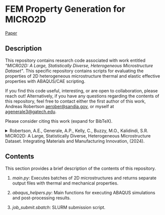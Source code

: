 # FEM Property Generation for MICRO2D

[Paper](https://link.springer.com/article/10.1007/s40192-023-00340-4)

## Description

This repository contains research code associated with work entitled *"MICRO2D: A Large, Statistically Diverse, Heterogeneous Microstructure Dataset"*. This specific repository contains scripts for evaluating the properties of 2D heterogeneous microstructure thermal and elastic effective properties with ABAQUS/CAE scripting.

If you find this code useful, interesting, or are open to collaboration, please reach out!
Alternatively, if you have any questions regarding the contents of this repository, feel free to contact either the first author of this work, Andreas Robertson [aerober@sandia.gov](aerober@sandia.gov), or myself at [agenerale3@gatech.edu](agenerale3@gatech.edu). 

Please consider citing this work (expand for BibTeX).

<details>
<summary>
Robertson, A.E., Generale, A.P., Kelly, C., Buzzy, M.O., Kalidindi, S.R. MICRO2D: A Large, Statistically Diverse, Heterogeneous Microstructure Dataset. Integrating Materials and Manufacturing Innovation, (2024).
</summary>

```bibtex
@article{robertson_micro2d_2024,
	title = {{MICRO2D}: {A} {Large}, {Statistically} {Diverse}, {Heterogeneous} {Microstructure} {Dataset}},
	volume = {13},
	issn = {2193-9772},
	shorttitle = {{MICRO2D}},
	url = {https://doi.org/10.1007/s40192-023-00340-4},
	doi = {10.1007/s40192-023-00340-4},
	abstract = {The availability of large, diverse datasets has enabled transformative advances in a wide variety of technical fields by unlocking data scientific and machine learning techniques. In Materials Informatics for Heterogeneous Microstructures capitalization on these techniques has been limited due to the extreme complexity of generating or curating sizeable heterogeneous microstructure datasets. Historically, this difficulty can be attributed to two main hurdles: quantification (i.e., measuring microstructure diversity) and curation (i.e., generating diverse microstructures). In this paper, we present a framework for curating large, statistically diverse mesoscale microstructure datasets composed of 2-phase microstructures. The framework generates microstructures which are statistically diverse with respect to their n-point statistics—the primary emphasis is on diversity in their 2-point statistics. The framework’s foundation is a proposed set of algorithms for synthesizing salient 2-point statistics and neighborhood distributions. We generate statistically diverse microstructures by using the outputs of these algorithms as inputs to a statistically conditioned Local-Global Decomposition generation procedure. Finally, we demonstrate the proposed framework by curating MICRO2D, a diverse, large-scale, and open source heterogeneous microstructure dataset comprised of 87, 379 2-phase microstructures. The contained microstructures are periodic and \$\$256 {\textbackslash}times 256\$\$pixels. The dataset also contains salient homogenized elastic and thermal properties computed across a range of constituent contrast ratios for each microstructure. Using MICRO2D, we analyze the statistical and property diversity achievable via the proposed framework. We conclude by discussing important areas of future research in microstructure dataset curation.},
	language = {en},
	number = {1},
	urldate = {2024-12-08},
	journal = {Integrating Materials and Manufacturing Innovation},
	author = {Robertson, Andreas E. and Generale, Adam P. and Kelly, Conlain and Buzzy, Michael O. and Kalidindi, Surya R.},
	month = mar,
	year = {2024},
	keywords = {2-point statistics, Big Data, Dataset Curation, Diffusion-based Deep Learning, Heterogeneous Microstructures, Local-Global Decompositions},
	pages = {120--154},
}
```
</details>

## Contents
This section provides a brief description of the contents of this repository.

1. *main.py*: Executes batches of 2D microstructures and returns separate output files with thermal and mechanical properties.

2. *abaqus_helpers.py*: Main functions for executing ABAQUS simulations and post-processing results.

3. *job_submit.sbatch*: SLURM submission script.
